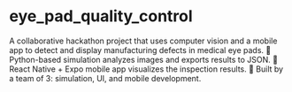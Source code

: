 # eye_pad_quality_control
A collaborative hackathon project that uses computer vision and a mobile app to detect and display manufacturing defects in medical eye pads.  🔬 Python-based simulation analyzes images and exports results to JSON.  📱 React Native + Expo mobile app visualizes the inspection results.  🤝 Built by a team of 3: simulation, UI, and mobile development.

